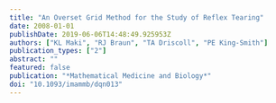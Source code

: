```yaml
---
title: "An Overset Grid Method for the Study of Reflex Tearing"
date: 2008-01-01
publishDate: 2019-06-06T14:48:49.925953Z
authors: ["KL Maki", "RJ Braun", "TA Driscoll", "PE King-Smith"]
publication_types: ["2"]
abstract: ""
featured: false
publication: "*Mathematical Medicine and Biology*"
doi: "10.1093/imammb/dqn013"
---
```


